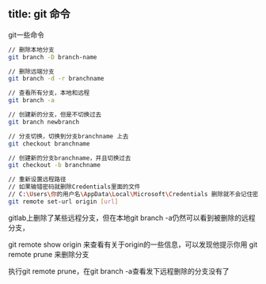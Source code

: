 title: git 命令
---
git一些命令
<!-- more -->

``` bash
// 删除本地分支 
git branch -D branch-name

// 删除远端分支
git branch -d -r branchname

// 查看所有分支，本地和远程
git branch -a

// 创建新的分支，但是不切换过去
git branch newbranch

// 分支切换，切换到分支branchname 上去
git checkout branchname

// 创建新的分支branchname，并且切换过去
git checkout -b branchname

// 重新设置远程路径
// 如果输错密码就删除Credentials里面的文件
// C:\Users\你的用户名\AppData\Local\Microsoft\Credentials 删除就不会记住密码
git remote set-url origin [url]


```

gitlab上删除了某些远程分支，但在本地git branch -a仍然可以看到被删除的远程分支，

git remote show origin 来查看有关于origin的一些信息，可以发现他提示你用 git remote prune 来删除分支

执行git remote prune，在git branch -a查看发下远程删除的分支没有了

